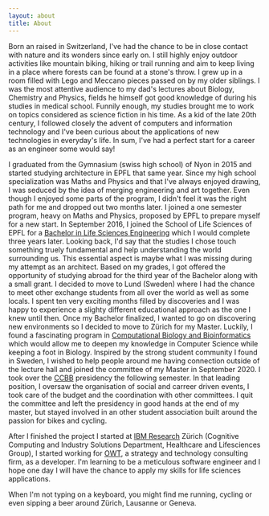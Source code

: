 ```yaml
---
layout: about
title: About
---
```


Born an raised in Switzerland, I've had the chance to be in close contact with nature and its wonders since early on. I still highly enjoy outdoor activities like mountain biking, hiking or trail running and aim to keep living in a place where forests can be found at a stone's throw. I grew up in a room filled with Lego and Meccano pieces passed on by my older siblings. I was the most attentive audience to my dad's lectures about Biology, Chemistry and Physics, fields he himself got good knowledge of during his studies in medical school. Funnily enough, my studies brought me to work on topics considered as science fiction in his time. As a kid of the late 20th century, I followed closely the advent of computers and information technology and I've been curious about the applications of new technologies in everyday's life. In sum, I've had a perfect start for a career as an engineer some would say! 

I graduated from the Gymnasium (swiss high school) of Nyon in 2015 and started studying architecture in EPFL that same year. Since my high school specialization was Maths and Physics and that I've always enjoyed drawing, I was seduced by the idea of merging engineering and art together. Even though I enjoyed some parts of the program, I didn't feel it was the right path for me and dropped out two months later. I joined a one semester program, heavy on Maths and Physics, proposed by EPFL to prepare myself for a new start. In September 2016, I joined the School of Life Sciences of EPFL for a [Bachelor in Life Sciences Engineering](https://www.epfl.ch/schools/sv/education/bachelor-in-life-sciences-engineering/) which I would complete three years later. Looking back, I'd say that the studies I chose touch something truely fundamental and help understanding the world surrounding us. This essential aspect is maybe what I was missing during my attempt as an architect. Based on my grades, I got offered the opportunity of studying abroad for the third year of the Bachelor along with a small grant. I decided to move to Lund (Sweden) where I had the chance to meet other exchange students from all over the world as well as some locals. I spent ten very exciting months filled by discoveries and I was happy to experience a slighty different educational approach as the one I knew until then. Once my Bachelor finalized, I wanted to go on discovering new environments so I decided to move to Zürich for my Master. Luckily, I found a fascinating program in [Computational Biology and Bioinformatics](https://cbb.ethz.ch/) which would allow me to deepen my knowledge in Computer Science while keeping a foot in Biology. Inspired by the strong student community I found in Sweden, I wished to help people around me having connection outside of the lecture hall and joined the committee of my Master in September 2020. I took over the [CCBB](https://vis.ethz.ch/en/about/committees/ccbb) presidency the following semester. In that leading position, I oversaw the organisation of social and carreer driven events, I took care of the budget and the coordination with other committees. I quit the committee and left the presidency in good hands at the end of my master, but stayed involved in an other student association built around the passion for bikes and cycling.

After I finished the project I started at [IBM Research](https://www.zurich.ibm.com/) Zürich (Cognitive Computing and Industry Solutions Department, Healthcare and Lifesciences Group), I started working for [OWT](https://www.owt.swiss/en/), a strategy and technology consulting firm, as a developer. I'm learning to be a meticulous software engineer and I hope one day I will have the chance to apply my skills for life sciences applications.

When I'm not typing on a keyboard, you might find me running, cycling or even sipping a beer around Zürich, Lausanne or Geneva.
